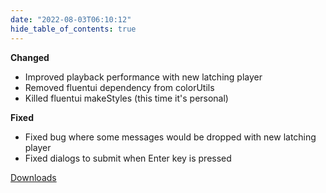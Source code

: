 ```yaml
---
date: "2022-08-03T06:10:12"
hide_table_of_contents: true
---
```


**Changed**

- Improved playback performance with new latching player
- Removed fluentui dependency from colorUtils
- Killed fluentui makeStyles (this time it's personal)

**Fixed**

- Fixed bug where some messages would be dropped with new latching player
- Fixed dialogs to submit when Enter key is pressed

[Downloads](https://github.com/foxglove/studio/releases/tag/v1.20.1)
